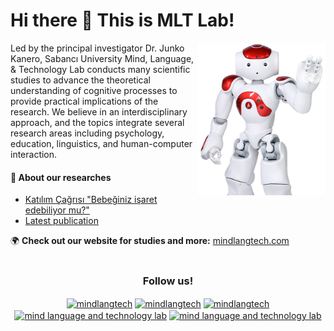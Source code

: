 # Hi there 👋 This is MLT Lab!

<img
  align="right"
  width="205px"
  src="./01_img.png"
/>
Led by the principal investigator Dr. Junko Kanero, Sabancı University Mind, Language, & Technology Lab conducts many scientific studies to advance the theoretical understanding of cognitive processes to provide practical implications of the research. We believe in an interdisciplinary approach, and the topics integrate several research areas including psychology, education, linguistics, and human-computer interaction. 

#### :triangular_flag_on_post: About our researches
* [Katılım Çağrısı "Bebeğiniz işaret edebiliyor mu?"](https://sabancimanagement.qualtrics.com/jfe/form/SV_6PPcLxxcnwefyXc)
* [Latest publication](https://link.springer.com/epdf/10.1007/s12369-021-00789-3?sharing_token=tjqNEy05mV2bgv_7-fC57_e4RwlQNchNByi7wbcMAY642cmtXz2BNy64i181Etu2B6DOJlYHx3vNKvypc4wwtT5DiH_NJN9lqWs2HCNWYs6LpFH79l03k6CAaH2uzlyMsvespxn_aKU3f86PI76GD23jFrxb6J8MOaGUz9Lw7C0%3D)




:earth_africa: **Check out our website for studies and more:** [mindlangtech.com](https://www.mindlangtech.com/)
<br>
<br>
<h3 align="center">Follow us!</h3>
<p align="center">
<a href="https://instagram.com/mindlangtech" target="blank"><img align="center" src="https://raw.githubusercontent.com/rahuldkjain/github-profile-readme-generator/master/src/images/icons/Social/instagram.svg" alt="mindlangtech" height="30" width="40" /></a>
<a href="https://twitter.com/mindlangtech" target="blank"><img align="center" src="https://raw.githubusercontent.com/rahuldkjain/github-profile-readme-generator/master/src/images/icons/Social/twitter.svg" alt="mindlangtech" height="30" width="40" /></a>
<a href="https://fb.com/mindlangtech" target="blank"><img align="center" src="https://raw.githubusercontent.com/rahuldkjain/github-profile-readme-generator/master/src/images/icons/Social/facebook.svg" alt="mindlangtech" height="30" width="40" /></a>
<a href="https://www.youtube.com/channel/UCSPzSLqYtOok2ttrXkl3Xag" target="blank"><img align="center" src="https://raw.githubusercontent.com/rahuldkjain/github-profile-readme-generator/master/src/images/icons/Social/youtube.svg" alt="mind language and technology lab" height="30" width="40" /></a>
<a href="https://www.linkedin.com/company/mindlangtech/" target="blank"><img align="center" src="https://raw.githubusercontent.com/rahuldkjain/github-profile-readme-generator/master/src/images/icons/Social/linked-in-alt.svg" alt="mind language and technology lab" height="30" width="40" /></a>
</p>

